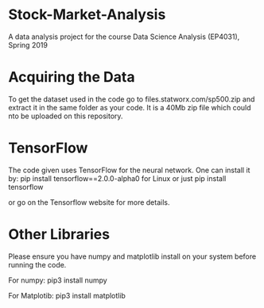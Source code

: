 # Stock-Market-Analysis
A data analysis project for the course Data Science Analysis (EP4031), Spring 2019

# Acquiring the Data
To get the dataset used in the code go to files.statworx.com/sp500.zip and extract it in the same folder as your code.
It is a 40Mb zip file which could nto be uploaded on this repository.

# TensorFlow
The code given uses TensorFlow for the neural network. One can install it by:
 pip install tensorflow==2.0.0-alpha0 for Linux
 or just 
 pip install tensorflow
 
 or go on the Tensorflow website for more details.

# Other Libraries
Please ensure you have numpy and matplotlib install on your system before running the code.

For numpy:
pip3 install numpy

For Matplotib:
pip3 install matplotlib
